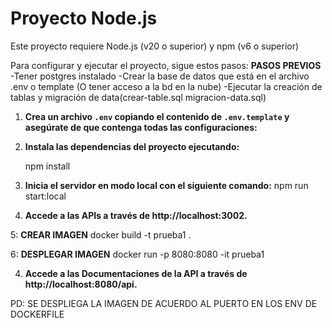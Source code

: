 # Proyecto Node.js

Este proyecto requiere Node.js (v20 o superior) y npm (v6 o superior)

Para configurar y ejecutar el proyecto, sigue estos pasos:
**PASOS PREVIOS**
-Tener postgres instalado
-Crear la base de datos que está en el archivo .env o template (O tener acceso a la bd en la nube)
-Ejecutar la creación de tablas y migración de data(crear-table.sql migracion-data.sql)

1. **Crea un archivo `.env` copiando el contenido de `.env.template` y asegúrate de que contenga todas las configuraciones:**

2. **Instala las dependencias del proyecto ejecutando:**

   npm install

3. **Inicia el servidor en modo local con el siguiente comando:**
   npm run start:local

4. **Accede a las APIs a través de http://localhost:3002.**

5: **CREAR IMAGEN**
docker build -t prueba1 .

6: **DESPLEGAR IMAGEN**
docker run -p 8080:8080 -it prueba1

4. **Accede a las Documentaciones de la API a través de http://localhost:8080/api.**


PD: SE DESPLIEGA LA IMAGEN DE ACUERDO AL PUERTO EN LOS ENV DE DOCKERFILE
